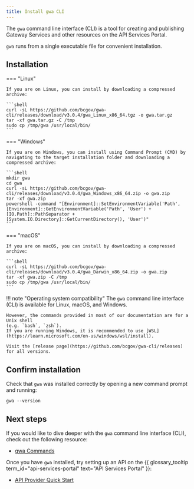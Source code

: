 ```yaml
---
title: Install gwa CLI
---
```


<!-- overview -->

The `gwa` command line interface (CLI) is a tool for creating and publishing
Gateway Services and other resources on the API Services Portal.

`gwa` runs from a single executable file for convenient installation.

## Installation

=== "Linux"

    If you are on Linux, you can install by downloading a compressed archive:

    ```shell
    curl -sL https://github.com/bcgov/gwa-cli/releases/download/v3.0.4/gwa_Linux_x86_64.tgz -o gwa.tar.gz
    tar -xf gwa.tar.gz -C /tmp
    sudo cp /tmp/gwa /usr/local/bin/
    ```

=== "Windows"

    If you are on Windows, you can install using Command Prompt (CMD) by 
    navigating to the target installation folder and downloading a compressed archive:

    ```shell
    mkdir gwa
    cd gwa
    curl -sL https://github.com/bcgov/gwa-cli/releases/download/v3.0.4/gwa_Windows_x86_64.zip -o gwa.zip
    tar -xf gwa.zip
    powershell -command "[Environment]::SetEnvironmentVariable('Path', [Environment]::GetEnvironmentVariable('Path', 'User') + [IO.Path]::PathSeparator + [System.IO.Directory]::GetCurrentDirectory(), 'User')"
    ```

=== "macOS"

    If you are on macOS, you can install by downloading a compressed archive:

    ```shell
    curl -sL https://github.com/bcgov/gwa-cli/releases/download/v3.0.4/gwa_Darwin_x86_64.zip -o gwa.zip
    tar -xf gwa.zip -C /tmp
    sudo cp /tmp/gwa /usr/local/bin/
    ```

!!! note "Operating system compatibility"
    The `gwa` command line interface (CLI) is available for Linux, macOS, and Windows.

    However, the commands provided in most of our documentation are for a Unix shell
    (e.g. `bash`, `zsh`).
    If you are running Windows, it is recommended to use [WSL](https://learn.microsoft.com/en-us/windows/wsl/install).

    Visit the [release page](https://github.com/bcgov/gwa-cli/releases) for all versions.

## Confirm installation

Check that `gwa` was installed correctly by opening a new command prompt and running:

```shell linenums="0"
gwa --version
```

## Next steps

If you would like to dive deeper with the `gwa` command line interface (CLI),
check out the following resource:

- [gwa Commands](/reference/gwa-commands.md)

Once you have `gwa` installed, try setting up an API on
the
{{ glossary_tooltip term_id="api-services-portal" text="API Services Portal" }}:

- [API Provider Quick Start](/tutorials/quick-start.md)
